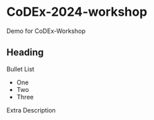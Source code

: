 # CoDEx-2024-workshop
Demo for CoDEx-Workshop

## Heading 

Bullet List 
* One
* Two
* Three

Extra Description
